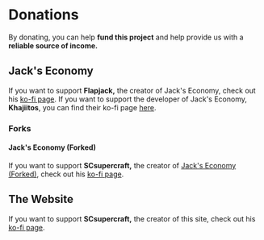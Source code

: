 # Donations

By donating, you can help **fund this project** and help provide us with a **reliable source of income.**

## Jack's Economy

If you want to support **Flapjack,** the creator of Jack's Economy, check out his [ko-fi page](https://ko-fi.com/flapjacksmods).
If you want to support the developer of Jack's Economy, **Khajiitos**, you can find their ko-fi page [here](https://ko-fi.com/khajiitos).

### Forks

#### Jack's Economy (Forked)

If you want to support **SCsupercraft,** the creator of [Jack's Economy (Forked)](https://curseforge.com/minecraft/mc-mods/flapjacks-economy-forked), check out his [ko-fi page](https://ko-fi.com/scsupercraft).

## The Website

If you want to support **SCsupercraft,** the creator of this site, check out his [ko-fi page](https://ko-fi.com/scsupercraft).